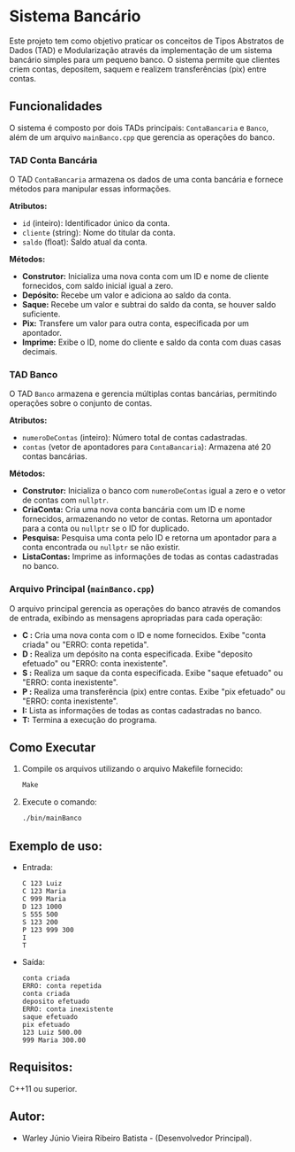 # Sistema Bancário

Este projeto tem como objetivo praticar os conceitos de Tipos Abstratos de Dados (TAD) e Modularização através da implementação de um sistema bancário simples para um pequeno banco. O sistema permite que clientes criem contas, depositem, saquem e realizem transferências (pix) entre contas.

## Funcionalidades

O sistema é composto por dois TADs principais: `ContaBancaria` e `Banco`, além de um arquivo `mainBanco.cpp` que gerencia as operações do banco.

### TAD Conta Bancária

O TAD `ContaBancaria` armazena os dados de uma conta bancária e fornece métodos para manipular essas informações.

**Atributos:**
- `id` (inteiro): Identificador único da conta.
- `cliente` (string): Nome do titular da conta.
- `saldo` (float): Saldo atual da conta.

**Métodos:**
- **Construtor:** Inicializa uma nova conta com um ID e nome de cliente fornecidos, com saldo inicial igual a zero.
- **Depósito:** Recebe um valor e adiciona ao saldo da conta.
- **Saque:** Recebe um valor e subtrai do saldo da conta, se houver saldo suficiente.
- **Pix:** Transfere um valor para outra conta, especificada por um apontador.
- **Imprime:** Exibe o ID, nome do cliente e saldo da conta com duas casas decimais.

### TAD Banco

O TAD `Banco` armazena e gerencia múltiplas contas bancárias, permitindo operações sobre o conjunto de contas.

**Atributos:**
- `numeroDeContas` (inteiro): Número total de contas cadastradas.
- `contas` (vetor de apontadores para `ContaBancaria`): Armazena até 20 contas bancárias.

**Métodos:**
- **Construtor:** Inicializa o banco com `numeroDeContas` igual a zero e o vetor de contas com `nullptr`.
- **CriaConta:** Cria uma nova conta bancária com um ID e nome fornecidos, armazenando no vetor de contas. Retorna um apontador para a conta ou `nullptr` se o ID for duplicado.
- **Pesquisa:** Pesquisa uma conta pelo ID e retorna um apontador para a conta encontrada ou `nullptr` se não existir.
- **ListaContas:** Imprime as informações de todas as contas cadastradas no banco.

### Arquivo Principal (`mainBanco.cpp`)

O arquivo principal gerencia as operações do banco através de comandos de entrada, exibindo as mensagens apropriadas para cada operação:

- **C <id> <nome>:** Cria uma nova conta com o ID e nome fornecidos. Exibe "conta criada" ou "ERRO: conta repetida".
- **D <id> <valor>:** Realiza um depósito na conta especificada. Exibe "deposito efetuado" ou "ERRO: conta inexistente".
- **S <id> <valor>:** Realiza um saque da conta especificada. Exibe "saque efetuado" ou "ERRO: conta inexistente".
- **P <id> <dest> <valor>:** Realiza uma transferência (pix) entre contas. Exibe "pix efetuado" ou "ERRO: conta inexistente".
- **I:** Lista as informações de todas as contas cadastradas no banco.
- **T:** Termina a execução do programa.


## Como Executar

1. Compile os arquivos utilizando o arquivo Makefile fornecido:
   ```bash
   Make

2. Execute o comando:
   ```bash
   ./bin/mainBanco

## Exemplo de uso:

- Entrada:
  ```bash:
  C 123 Luiz
  C 123 Maria
  C 999 Maria
  D 123 1000
  S 555 500
  S 123 200
  P 123 999 300
  I
  T

- Saída:
  ```bash:
  conta criada
  ERRO: conta repetida
  conta criada
  deposito efetuado
  ERRO: conta inexistente
  saque efetuado
  pix efetuado
  123 Luiz 500.00
  999 Maria 300.00

## Requisitos:

C++11 ou superior.

## Autor:

- Warley Júnio Vieira Ribeiro Batista - (Desenvolvedor Principal).








